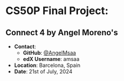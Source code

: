 # CS50P Final Project:

## Connect 4 by Angel Moreno's 

- **Contact**:
  - **GitHub**: [@AngelMsaa](https://github.com/AngelMsaa)
  - **edX Username**: amsaa
- **Location**: Barcelona, Spain
- **Date**: 21st of July, 2024


